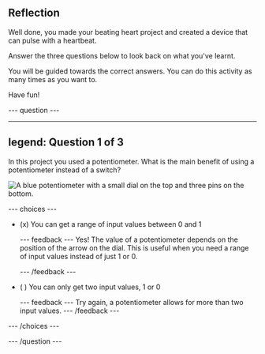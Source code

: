 ## Reflection

Well done, you made your beating heart project and created a device that can pulse with a heartbeat.

Answer the three questions below to look back on what you've learnt.

You will be guided towards the correct answers. You can do this activity as many times as you want to.

Have fun!

--- question ---

---
legend: Question 1 of 3
---

In this project you used a potentiometer. What is the main benefit of using a potentiometer instead of a switch?

![A blue potentiometer with a small dial on the top and three pins on the bottom.](images/potentiometer.png)

--- choices ---

- (x) You can get a range of input values between 0 and 1

  --- feedback --- Yes! The value of a potentiometer depends on the position of the arrow on the dial. This is useful when you need a range of input values instead of just 1 or 0.

  --- /feedback ---

- ( ) You can only get two input values, 1 or 0

  --- feedback --- Try again, a potentiometer allows for more than two input values. --- /feedback ---

--- /choices ---

--- /question ---
